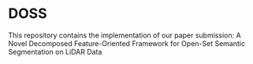# DOSS
This repository contains the implementation of our paper submission: A Novel Decomposed Feature-Oriented Framework for Open-Set Semantic Segmentation on LiDAR Data

